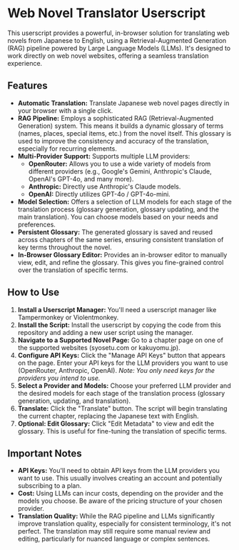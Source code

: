 # Web Novel Translator Userscript

This userscript provides a powerful, in-browser solution for translating web novels from Japanese to English, using a Retrieval-Augmented Generation (RAG) pipeline powered by Large Language Models (LLMs).  It's designed to work directly on web novel websites, offering a seamless translation experience.

## Features

*   **Automatic Translation:** Translate Japanese web novel pages directly in your browser with a single click.
*   **RAG Pipeline:** Employs a sophisticated RAG (Retrieval-Augmented Generation) system. This means it builds a dynamic glossary of terms (names, places, special items, etc.) from the novel itself. This glossary is used to improve the consistency and accuracy of the translation, especially for recurring elements.
*   **Multi-Provider Support:** Supports multiple LLM providers:
    *   **OpenRouter:**  Allows you to use a wide variety of models from different providers (e.g., Google's Gemini, Anthropic's Claude, OpenAI's GPT-4o, and many more).
    *   **Anthropic:** Directly use Anthropic's Claude models.
    *   **OpenAI:** Directly utilizes GPT-4o / GPT-4o-mini.
*   **Model Selection:**  Offers a selection of LLM models for each stage of the translation process (glossary generation, glossary updating, and the main translation).  You can choose models based on your needs and preferences.
*   **Persistent Glossary:**  The generated glossary is saved and reused across chapters of the same series, ensuring consistent translation of key terms throughout the novel.
*   **In-Browser Glossary Editor:**  Provides an in-browser editor to manually view, edit, and refine the glossary.  This gives you fine-grained control over the translation of specific terms.

## How to Use

1.  **Install a Userscript Manager:** You'll need a userscript manager like Tampermonkey or Violentmonkey.
2.  **Install the Script:** Install the userscript by copying the code from this repository and adding a new user script using the manager.
3.  **Navigate to a Supported Novel Page:** Go to a chapter page on one of the supported websites (syosetu.com or kakuyomu.jp).
4.  **Configure API Keys:** Click the "Manage API Keys" button that appears on the page.  Enter your API keys for the LLM providers you want to use (OpenRouter, Anthropic, OpenAI).  *Note: You only need keys for the providers you intend to use.*
5.  **Select a Provider and Models:** Choose your preferred LLM provider and the desired models for each stage of the translation process (glossary generation, updating, and translation).
6.  **Translate:** Click the "Translate" button. The script will begin translating the current chapter, replacing the Japanese text with English.
7.  **Optional: Edit Glossary:** Click "Edit Metadata" to view and edit the glossary.  This is useful for fine-tuning the translation of specific terms.

## Important Notes

*   **API Keys:** You'll need to obtain API keys from the LLM providers you want to use.  This usually involves creating an account and potentially subscribing to a plan.
*   **Cost:** Using LLMs can incur costs, depending on the provider and the models you choose.  Be aware of the pricing structure of your chosen provider.
*   **Translation Quality:** While the RAG pipeline and LLMs significantly improve translation quality, especially for consistent terminology, it's not perfect.  The translation may still require some manual review and editing, particularly for nuanced language or complex sentences.
